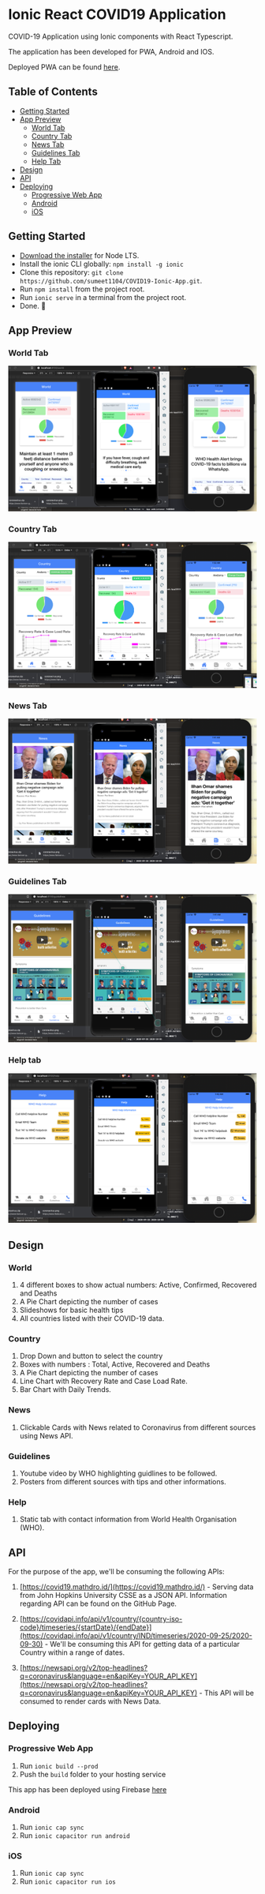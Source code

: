 # Ionic React COVID19 Application

COVID-19 Application using Ionic components with React Typescript. 

The application has been developed for PWA, Android and IOS. 

Deployed PWA can be found [here](https://covid19-app-59c20.web.app).


## Table of Contents
- [Getting Started](#getting-started)
- [App Preview](#app-preview)
  - [World Tab](#world-tab)
  - [Country Tab](#country-tab)
  - [News Tab](#news-tab)
  - [Guidelines Tab](#guidelines-tab)
  - [Help Tab](#help-tab)
- [Design](#design)
- [API](#api)
- [Deploying](#deploying)
  - [Progressive Web App](#progressive-web-app)
  - [Android](#android)
  - [iOS](#ios)


## Getting Started

* [Download the installer](https://nodejs.org/) for Node LTS.
* Install the ionic CLI globally: `npm install -g ionic`
* Clone this repository: `git clone https://github.com/sumeet1104/COVID19-Ionic-App.git`.
* Run `npm install` from the project root.
* Run `ionic serve` in a terminal from the project root.
* Done. :tada:


## App Preview

### World Tab

![World](/public/assets/screenshots/world.png)


### Country Tab

![Country](/public/assets/screenshots/country.png)

### News Tab

![News](/public/assets/screenshots/news.png)

### Guidelines Tab

![Guidelines](/public/assets/screenshots/guidelines.png)

### Help tab

![Help](/public/assets/screenshots/help.png)


## Design

### World

1. 4 different boxes to show actual numbers: Active, Confirmed, Recovered and Deaths
2. A Pie Chart depicting the number of cases
3. Slideshows for basic health tips
4. All countries listed with their COVID-19 data.

### Country
1. Drop Down and button to select the country
2. Boxes with numbers : Total, Active, Recovered and Deaths
3. A Pie Chart depicting the number of cases
4. Line Chart with Recovery Rate and Case Load Rate.
5. Bar Chart with Daily Trends.

### News
1. Clickable Cards with News related to Coronavirus from  different sources using News API.

### Guidelines
1. Youtube video by WHO highlighting guidlines to be followed.
2. Posters from different sources with tips and other informations.

### Help
1. Static tab with contact information from World Health Organisation (WHO).


## API

For the purpose of the app, we'll be consuming the following APIs:

1. [https://covid19.mathdro.id/](https://covid19.mathdro.id/) - Serving data from John Hopkins University CSSE as a JSON API. Information regarding API can be found on the GitHub Page.

2. [https://covidapi.info/api/v1/country/{country-iso-code}/timeseries/{startDate}/{endDate}](https://covidapi.info/api/v1/country/IND/timeseries/2020-09-25/2020-09-30) - We'll be consuming this API for getting data of a particular Country within a range of dates.

3. [https://newsapi.org/v2/top-headlines?q=coronavirus&language=en&apiKey=YOUR_API_KEY](https://newsapi.org/v2/top-headlines?q=coronavirus&language=en&apiKey=YOUR_API_KEY) - This API will be consumed to render cards with News Data.


## Deploying

### Progressive Web App

1. Run `ionic build --prod`
2. Push the `build` folder to your hosting service

This app has been deployed using Firebase [here](https://covid19-app-59c20.web.app)

### Android

1. Run `ionic cap sync`
2. Run `ionic capacitor run android`

### iOS

1. Run `ionic cap sync`
2. Run `ionic capacitor run ios`